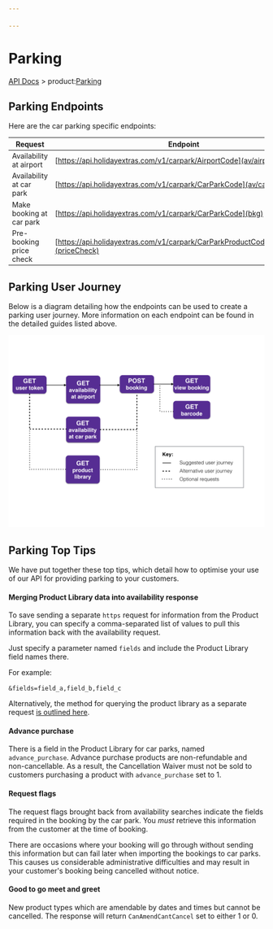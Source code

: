 ```yaml
---

---
```


# Parking

[API Docs](/hxapi/) > product:[Parking](index)

## Parking Endpoints

Here are the car parking specific endpoints:

 | Request | Endpoint | Method |
 | ------ | -------- | ------ |
 | Availability at airport  | [https://api.holidayextras.com/v1/carpark/AirportCode](av/airport)            | GET    |
 | Availability at car park | [https://api.holidayextras.com/v1/carpark/CarParkCode](av/carpark)            | GET    |
 | Make booking at car park | [https://api.holidayextras.com/v1/carpark/CarParkCode](bkg)                   | POST   |
 | Pre-booking price check  | [https://api.holidayextras.com/v1/carpark/CarParkProductCode/priceCheck](priceCheck) | GET    |

## Parking User Journey

Below is a diagram detailing how the endpoints can be used to create a parking user journey. More information on each endpoint can be found in the detailed guides listed above.

 ![Image of Parking User Journey](Parking_User_Journey.png)


## Parking Top Tips

We have put together these top tips, which detail how to optimise your use of our API for providing parking to your customers.

#### Merging Product Library data into availability response

To save sending a separate `https` request for information from the Product Library, you can specify a comma-separated list of values to pull this information back with the availability request.

Just specify a parameter named ``fields`` and include the Product Library field names there.

For example:

```
&fields=field_a,field_b,field_c
```

Alternatively, the method for querying the product library as a separate request [is outlined here](/hxapi/productlibrary/index).

#### Advance purchase

There is a field in the Product Library for car parks, named ``advance_purchase``. Advance purchase products are non-refundable and non-cancellable. As a result, the Cancellation Waiver must not be sold to customers purchasing a product with ``advance_purchase`` set to 1.

#### Request flags

The request flags brought back from availability searches indicate the fields required in the booking by the car park. You *must* retrieve this information from the customer at the time of booking.

There are occasions where your booking will go through without sending this information but can fail later when importing the bookings to car parks. This causes us considerable administrative difficulties and may result in your customer's booking being cancelled without notice.

#### Good to go meet and greet
New product types which are amendable by dates and times but cannot be cancelled.  The response will return `CanAmendCantCancel` set to either 1 or 0.
